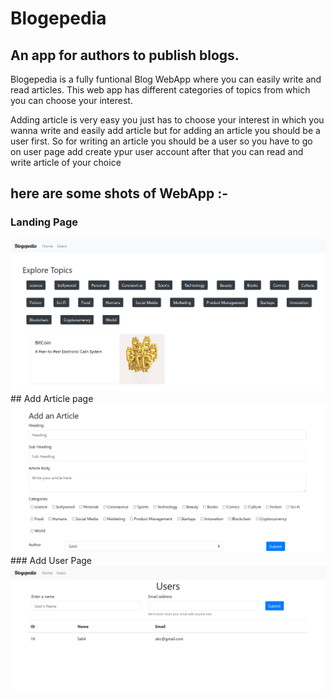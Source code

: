 # Blogepedia
## An app for authors to publish blogs.

Blogepedia is a fully funtional Blog WebApp where you can easily write
and read articles. 
This web app has different categories of topics from which you can choose 
your interest.

Adding article is very easy you just has to choose your interest in which you wanna write and easily add article but for adding an article you should be a user first. So for writing an article you should be a user so you have to go on user page add create ypur user account after that you can read and write article of your choice 

## here are some shots of WebApp :-
### Landing Page
<img src="Home.png"/>
## Add Article page
<img src="addArticle.png"/>
### Add User Page
<img src="Users.png"/>



